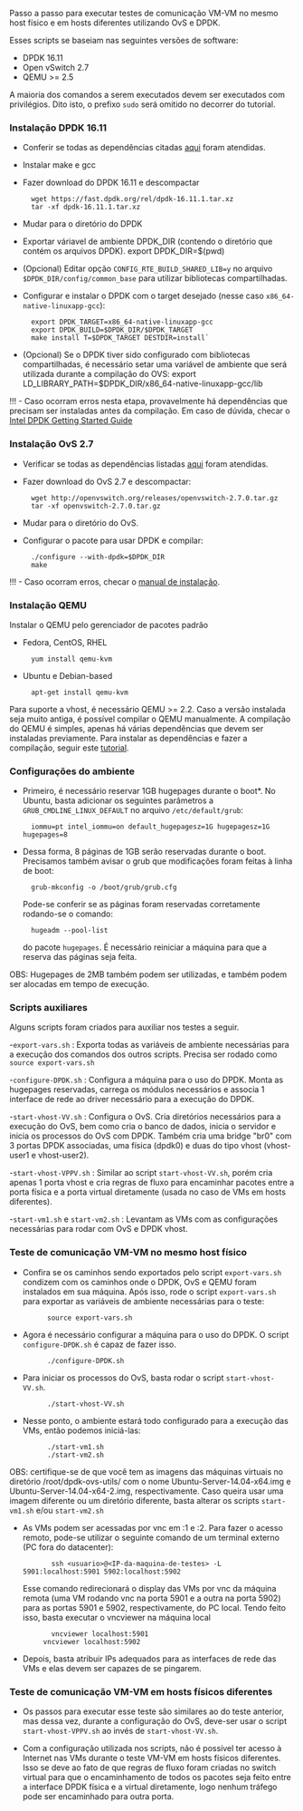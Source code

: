 Passo a passo para executar testes de comunicação VM-VM no mesmo host físico e
em hosts diferentes utilizando OvS e DPDK.

Esses scripts se baseiam nas seguintes versões de software:
- DPDK 16.11
- Open vSwitch 2.7
- QEMU >= 2.5

A maioria dos comandos a serem executados devem ser executados com privilégios. Dito
isto, o prefixo `sudo` será omitido no decorrer do tutorial.

### Instalação DPDK 16.11 ###

- Conferir se todas as dependências citadas [aqui](http://dpdk.org/doc/guides/linux_gsg/sys_reqs.html) foram atendidas.

- Instalar make e gcc

- Fazer download do DPDK 16.11 e descompactar

        wget https://fast.dpdk.org/rel/dpdk-16.11.1.tar.xz
        tar -xf dpdk-16.11.1.tar.xz

- Mudar para o diretório do DPDK

- Exportar váriavel de ambiente DPDK_DIR (contendo o diretório que contém os
  arquivos DPDK).
        export DPDK_DIR=$(pwd)

- (Opcional) Editar opção `CONFIG_RTE_BUILD_SHARED_LIB=y` no arquivo `$DPDK_DIR/config/common_base` para utilizar bibliotecas compartilhadas.

- Configurar e instalar o DPDK com o target desejado (nesse caso `x86_64-native-linuxapp-gcc`):

        export DPDK_TARGET=x86_64-native-linuxapp-gcc
        export DPDK_BUILD=$DPDK_DIR/$DPDK_TARGET
        make install T=$DPDK_TARGET DESTDIR=install`

- (Opcional) Se o DPDK tiver sido configurado com bibliotecas compartilhadas,
  é necessário setar uma variável de ambiente que será utilizada durante a
  compilação do OVS:
        export LD_LIBRARY_PATH=$DPDK_DIR/x86_64-native-linuxapp-gcc/lib

!!! - Caso ocorram erros nesta etapa, provavelmente há dependências que precisam
      ser instaladas antes da compilação. Em caso de dúvida, checar o [Intel DPDK
      Getting Started Guide](http://dpdk.org/doc/guides/linux_gsg/)

### Instalação OvS 2.7 ###

- Verificar se todas as dependências listadas [aqui](http://docs.openvswitch.org/en/latest/intro/install/general/#general-build-reqs) foram atendidas.

- Fazer download do OvS 2.7 e descompactar:

        wget http://openvswitch.org/releases/openvswitch-2.7.0.tar.gz
        tar -xf openvswitch-2.7.0.tar.gz

- Mudar para o diretório do OvS.

- Configurar o pacote para usar DPDK e compilar:

        ./configure --with-dpdk=$DPDK_DIR
        make

!!! - Caso ocorram erros, checar o [manual de instalação](http://docs.openvswitch.org/en/latest/intro/install/dpdk/).

### Instalação QEMU ###

Instalar o QEMU pelo gerenciador de pacotes padrão

- Fedora, CentOS, RHEL

        yum install qemu-kvm

- Ubuntu e Debian-based

        apt-get install qemu-kvm

Para suporte a vhost, é necessário QEMU >= 2.2. Caso a versão instalada seja
muito antiga, é possível compilar o QEMU manualmente. A compilação do QEMU é
simples, apenas há várias dependências que devem ser instaladas previamente.
Para instalar as dependências e fazer a compilação, seguir este [tutorial](https://mike632t.wordpress.com/2014/05/03/compiling-qemu/).

### Configurações do ambiente ###

- Primeiro, é necessário reservar 1GB hugepages durante o boot*. No Ubuntu, basta
  adicionar os seguintes parâmetros a `GRUB_CMDLINE_LINUX_DEFAULT` no arquivo
  `/etc/default/grub`:

        iommu=pt intel_iommu=on default_hugepagesz=1G hugepagesz=1G hugepages=8

- Dessa forma, 8 páginas de 1GB serão reservadas durante o boot. Precisamos
  também avisar o grub que modificações foram feitas à linha de boot:

        grub-mkconfig -o /boot/grub/grub.cfg

  Pode-se conferir se as páginas foram reservadas corretamente rodando-se o
  comando:

        hugeadm --pool-list

  do pacote `hugepages`. É necessário reiniciar a máquina para que a reserva das
  páginas seja feita.

OBS: Hugepages de 2MB também podem ser utilizadas, e também podem ser alocadas em
tempo de execução.

### Scripts auxiliares ###

Alguns scripts foram criados para auxiliar nos testes a seguir.

-`export-vars.sh` : Exporta todas as variáveis de ambiente necessárias para a
                   execução dos comandos dos outros scripts. Precisa ser
                   rodado como `source export-vars.sh`

-`configure-DPDK.sh` : Configura a máquina para o uso do DPDK. Monta as
                      hugepages reservadas, carrega os módulos necessários e
                      associa 1 interface de rede ao driver necessário para
                      a execução do DPDK.

-`start-vhost-VV.sh` : Configura o OvS. Cria diretórios necessários para a
                      execução do OvS, bem como cria o banco de dados,
                      inicia o servidor e inicia os processos do OvS com
                      DPDK. Também cria uma bridge "br0" com 3 portas DPDK
                      associadas, uma física (dpdk0) e duas do tipo vhost
                      (vhost-user1 e vhost-user2).

-`start-vhost-VPPV.sh` : Similar ao script `start-vhost-VV.sh`, porém cria
                        apenas 1 porta vhost e cria regras de fluxo para
                        encaminhar pacotes entre a porta física e a porta
                        virtual diretamente (usada no caso de VMs em hosts
                        diferentes).

-`start-vm1.sh` e `start-vm2.sh` : Levantam as VMs com as configurações
                                  necessárias para rodar com OvS e DPDK
                                  vhost.

### Teste de comunicação VM-VM no mesmo host físico ###

- Confira se os caminhos sendo exportados pelo script `export-vars.sh` condizem
  com os caminhos onde o DPDK, OvS e QEMU foram instalados em sua máquina. Após
  isso, rode o script `export-vars.sh` para exportar as variáveis de ambiente
  necessárias para o teste:

            source export-vars.sh

- Agora é necessário configurar a máquina para o uso do DPDK. O script
  `configure-DPDK.sh` é capaz de fazer isso.

            ./configure-DPDK.sh

- Para iniciar os processos do OvS, basta rodar o script `start-vhost-VV.sh`.

            ./start-vhost-VV.sh

- Nesse ponto, o ambiente estará todo configurado para a execução das VMs, então
  podemos iniciá-las:

            ./start-vm1.sh
            ./start-vm2.sh

OBS: certifique-se de que você tem as imagens das máquinas virtuais no diretório
/root/dpdk-ovs-utils/ com o nome Ubuntu-Server-14.04-x64.img e
Ubuntu-Server-14.04-x64-2.img, respectivamente. Caso queira usar uma imagem
diferente ou um diretório diferente, basta alterar os scripts `start-vm1.sh` e/ou
`start-vm2.sh`

- As VMs podem ser acessadas por vnc em :1 e :2. Para fazer o acesso remoto,
  pode-se utilizar o seguinte comando de um terminal externo (PC fora do
  datacenter):

	         ssh <usuario>@<IP-da-maquina-de-testes> -L 5901:localhost:5901 5902:localhost:5902

	Esse comando redirecionará o display das VMs por vnc da máquina remota (uma VM
  rodando vnc na porta 5901	e a outra na porta 5902) para as portas 5901 e 5902,
  respectivamente, do PC local. Tendo feito isso,	basta executar o vncviewer na
  máquina local

	         vncviewer localhost:5901
           vncviewer localhost:5902

- Depois, basta atribuir IPs adequados para as interfaces de rede das VMs e elas
  devem ser capazes de se pingarem.

### Teste de comunicação VM-VM em hosts físicos diferentes ###

- Os passos para executar esse teste são similares ao do teste anterior, mas
  dessa vez, durante a configuração do OvS, deve-ser usar o script
  `start-vhost-VPPV.sh` ao invés de `start-vhost-VV.sh`.

- Com a configuração utilizada nos scripts, não é possível ter acesso à Internet
  nas VMs durante o teste VM-VM em hosts físicos diferentes. Isso se deve ao
  fato de que regras de fluxo foram criadas no switch virtual para que o
  encaminhamento de todos os pacotes seja feito entre a interface DPDK física e
  a virtual diretamente, logo nenhum tráfego pode ser encaminhado para outra
  porta.
